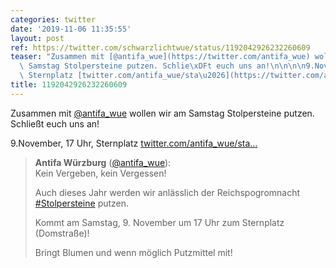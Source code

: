 ```yaml
---
categories: twitter
date: '2019-11-06 11:35:55'
layout: post
ref: https://twitter.com/schwarzlichtwue/status/1192042926232260609
teaser: "Zusammen mit [@antifa_wue](https://twitter.com/antifa_wue) wollen wir am\
  \ Samstag Stolpersteine putzen. Schlie\xDFt euch uns an!\n\n\n\n9.November, 17 Uhr,\
  \ Sternplatz [twitter.com/antifa_wue/sta\u2026](https://twitter.com/antifa_wue/status/1192041580493971456)"
title: 1192042926232260609
---
```

Zusammen mit [@antifa_wue](https://twitter.com/antifa_wue) wollen wir am Samstag Stolpersteine putzen. Schließt euch uns an!



9.November, 17 Uhr, Sternplatz [twitter.com/antifa_wue/sta…](https://twitter.com/antifa_wue/status/1192041580493971456)
> <b>Antifa Würzburg</b> ([@antifa_wue](https://twitter.com/antifa_wue)):  
>Kein Vergeben, kein Vergessen!  
>  
>  
>  
>Auch dieses Jahr werden wir anlässlich der Reichspogromnacht [#Stolpersteine](/t/stolpersteine) putzen.  
>  
>  
>  
>Kommt am Samstag, 9. November um 17 Uhr zum Sternplatz (Domstraße)!  
>  
>Bringt Blumen und wenn möglich Putzmittel mit!   


